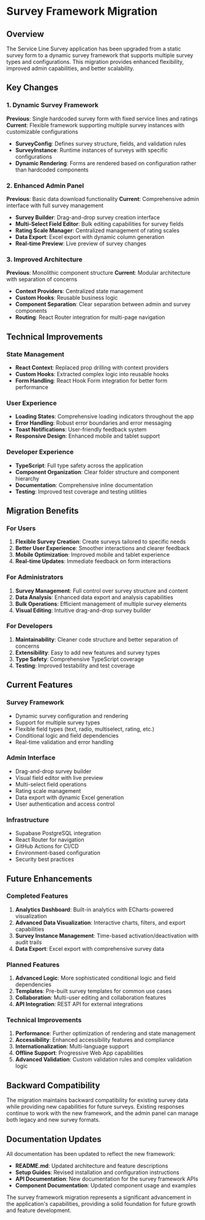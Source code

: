# Survey Framework Migration

## Overview

The Service Line Survey application has been upgraded from a static survey form to a dynamic survey framework that supports multiple survey types and configurations. This migration provides enhanced flexibility, improved admin capabilities, and better scalability.

## Key Changes

### 1. Dynamic Survey Framework

**Previous**: Single hardcoded survey form with fixed service lines and ratings
**Current**: Flexible framework supporting multiple survey instances with customizable configurations

- **SurveyConfig**: Defines survey structure, fields, and validation rules
- **SurveyInstance**: Runtime instances of surveys with specific configurations
- **Dynamic Rendering**: Forms are rendered based on configuration rather than hardcoded components

### 2. Enhanced Admin Panel

**Previous**: Basic data download functionality
**Current**: Comprehensive admin interface with full survey management

- **Survey Builder**: Drag-and-drop survey creation interface
- **Multi-Select Field Editor**: Bulk editing capabilities for survey fields
- **Rating Scale Manager**: Centralized management of rating scales
- **Data Export**: Excel export with dynamic column generation
- **Real-time Preview**: Live preview of survey changes

### 3. Improved Architecture

**Previous**: Monolithic component structure
**Current**: Modular architecture with separation of concerns

- **Context Providers**: Centralized state management
- **Custom Hooks**: Reusable business logic
- **Component Separation**: Clear separation between admin and survey components
- **Routing**: React Router integration for multi-page navigation

## Technical Improvements

### State Management

- **React Context**: Replaced prop drilling with context providers
- **Custom Hooks**: Extracted complex logic into reusable hooks
- **Form Handling**: React Hook Form integration for better form performance

### User Experience

- **Loading States**: Comprehensive loading indicators throughout the app
- **Error Handling**: Robust error boundaries and error messaging
- **Toast Notifications**: User-friendly feedback system
- **Responsive Design**: Enhanced mobile and tablet support

### Developer Experience

- **TypeScript**: Full type safety across the application
- **Component Organization**: Clear folder structure and component hierarchy
- **Documentation**: Comprehensive inline documentation
- **Testing**: Improved test coverage and testing utilities

## Migration Benefits

### For Users

1. **Flexible Survey Creation**: Create surveys tailored to specific needs
2. **Better User Experience**: Smoother interactions and clearer feedback
3. **Mobile Optimization**: Improved mobile and tablet experience
4. **Real-time Updates**: Immediate feedback on form interactions

### For Administrators

1. **Survey Management**: Full control over survey structure and content
2. **Data Analysis**: Enhanced data export and analysis capabilities
3. **Bulk Operations**: Efficient management of multiple survey elements
4. **Visual Editing**: Intuitive drag-and-drop survey builder

### For Developers

1. **Maintainability**: Cleaner code structure and better separation of concerns
2. **Extensibility**: Easy to add new features and survey types
3. **Type Safety**: Comprehensive TypeScript coverage
4. **Testing**: Improved testability and test coverage

## Current Features

### Survey Framework

- Dynamic survey configuration and rendering
- Support for multiple survey types
- Flexible field types (text, radio, multiselect, rating, etc.)
- Conditional logic and field dependencies
- Real-time validation and error handling

### Admin Interface

- Drag-and-drop survey builder
- Visual field editor with live preview
- Multi-select field operations
- Rating scale management
- Data export with dynamic Excel generation
- User authentication and access control

### Infrastructure

- Supabase PostgreSQL integration
- React Router for navigation
- GitHub Actions for CI/CD
- Environment-based configuration
- Security best practices

## Future Enhancements

### Completed Features

1. **Analytics Dashboard**: Built-in analytics with ECharts-powered visualization
2. **Advanced Data Visualization**: Interactive charts, filters, and export capabilities
3. **Survey Instance Management**: Time-based activation/deactivation with audit trails
4. **Data Export**: Excel export with comprehensive survey data

### Planned Features

1. **Advanced Logic**: More sophisticated conditional logic and field dependencies
2. **Templates**: Pre-built survey templates for common use cases
3. **Collaboration**: Multi-user editing and collaboration features
4. **API Integration**: REST API for external integrations

### Technical Improvements

1. **Performance**: Further optimization of rendering and state management
2. **Accessibility**: Enhanced accessibility features and compliance
3. **Internationalization**: Multi-language support
4. **Offline Support**: Progressive Web App capabilities
5. **Advanced Validation**: Custom validation rules and complex validation logic

## Backward Compatibility

The migration maintains backward compatibility for existing survey data while providing new capabilities for future surveys. Existing responses continue to work with the new framework, and the admin panel can manage both legacy and new survey formats.

## Documentation Updates

All documentation has been updated to reflect the new framework:

- **README.md**: Updated architecture and feature descriptions
- **Setup Guides**: Revised installation and configuration instructions
- **API Documentation**: New documentation for the survey framework APIs
- **Component Documentation**: Updated component usage and examples

The survey framework migration represents a significant advancement in the application's capabilities, providing a solid foundation for future growth and feature development.